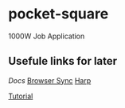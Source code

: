 # pocket-square
1000W Job Application


## Usefule links for later

*Docs*
[Browser Sync][browsersync]
[Harp][harpjs]

[Tutorial][cgl]



[browsersync]: https://www.browsersync.io/docs/
[cgl]: http://charliegleason.com/articles/harp-gulp-and-browsersync
[github]: https://github.com/tayox/pocket-square
[github 2]: https://help.github.com/articles/creating-a-new-repository/
[github 3]: https://gist.github.com/alexpchin/dc91e723d4db5018fef8
[github 4]: https://github.com/superhighfives/harp-gulp-browsersync-boilerplate/blob/master/gulpfile.js
[harpjs]: http://harpjs.com/docs/environment/server
[harpjs 2]: http://harpjs.com/docs/quick-start
[jade-lang]: http://jade-lang.com/reference/includes/
[localhost:3000]: http://localhost:3000/
[npmjs]: https://www.npmjs.com/package/gulp-watch
[stackoverflow]: http://stackoverflow.com/questions/31636475/how-to-add-my-node-module-modules-into-package-json
[stackoverflow 2]: http://stackoverflow.com/questions/9961502/is-there-a-way-to-automatically-build-the-package-json-file-for-node-js-projects